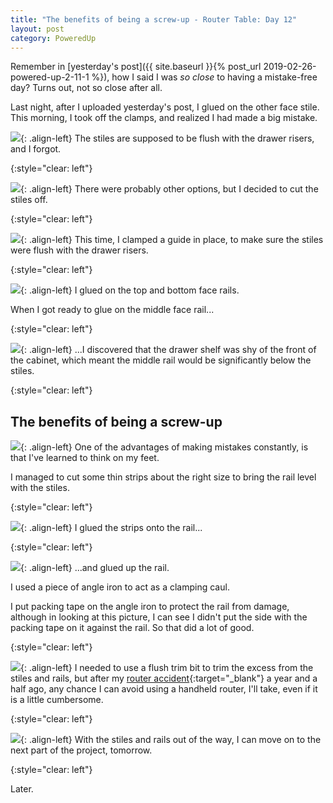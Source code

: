 ```yaml
---
title: "The benefits of being a screw-up - Router Table: Day 12"
layout: post
category: PoweredUp
---
```

Remember in [yesterday's post]({{ site.baseurl }}{% post_url 2019-02-26-powered-up-2-11-1 %}), how I said I was *so close* to having a mistake-free day? Turns out, not so close after all.

Last night, after I uploaded yesterday's post, I glued on the other face stile. This morning, I took off the clamps, and realized I had made a big mistake.

![](/assets/images-posts/powered-up-2/2019-02-27.1.01.jpg){: .align-left}
The stiles are supposed to be flush with the drawer risers, and I forgot.

{:style="clear: left"}

![](/assets/images-posts/powered-up-2/2019-02-27.1.02.jpg){: .align-left}
There were probably other options, but I decided to cut the stiles off.

{:style="clear: left"}

![](/assets/images-posts/powered-up-2/2019-02-27.1.03.jpg){: .align-left}
This time, I clamped a guide in place, to make sure the stiles were flush with the drawer risers.

{:style="clear: left"}

![](/assets/images-posts/powered-up-2/2019-02-27.1.04.jpg){: .align-left}
I glued on the top and bottom face rails.

When I got ready to glue on the middle face rail...

{:style="clear: left"}

![](/assets/images-posts/powered-up-2/2019-02-27.1.05.jpg){: .align-left}
...I discovered that the drawer shelf was shy of the front of the cabinet, which meant the middle rail would be significantly below the stiles.

{:style="clear: left"}

## The benefits of being a screw-up

![](/assets/images-posts/powered-up-2/2019-02-27.1.06.jpg){: .align-left}
One of the advantages of making mistakes constantly, is that I've learned to think on my feet.

I managed to cut some thin strips about the right size to bring the rail level with the stiles.

{:style="clear: left"}

![](/assets/images-posts/powered-up-2/2019-02-27.1.07.jpg){: .align-left}
I glued the strips onto the rail...

{:style="clear: left"}

![](/assets/images-posts/powered-up-2/2019-02-27.1.08.jpg){: .align-left}
...and glued up the rail.

I used a piece of angle iron to act as a clamping caul.

I put packing tape on the angle iron to protect the rail from damage, although in looking at this picture, I can see I didn't put the side with the packing tape on it against the rail. So that did a lot of good.

{:style="clear: left"}

![](/assets/images-posts/powered-up-2/2019-02-27.1.09.jpg){: .align-left}
I needed to use a flush trim bit to trim the excess from the stiles and rails, but after my [router accident](https://youtu.be/BJmdSgWeaas){:target="_blank"} a year and a half ago, any chance I can avoid using a handheld router, I'll take, even if it is a little cumbersome.

{:style="clear: left"}

![](/assets/images-posts/powered-up-2/2019-02-27.1.10.jpg){: .align-left}
With the stiles and rails out of the way, I can move on to the next part of the project, tomorrow.

{:style="clear: left"}






Later.